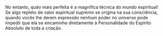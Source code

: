﻿No entanto, quão mais perfeita é a magnífica técnica do mundo espiritual! Se algo repleto de valor espiritual supremo se origina na sua consciência, quando vocês lhe derem expressão nenhum poder no universo pode impedir que ela se encaminhe diretamente à Personalidade do Espírito Absoluto de toda a criação.